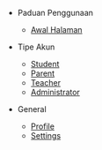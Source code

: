 * Paduan Penggunaan
    * [Awal Halaman](README.md)

* Tipe Akun
    * [Student](account_types/student/main.md)
    * [Parent](account_types/parent/main.md)
    * [Teacher](account_types/teacher/main.md)
    * [Administrator](account_types/admin/main.md)

* General
    * [Profile](general/profile.md)
    * [Settings](general/settings.md)